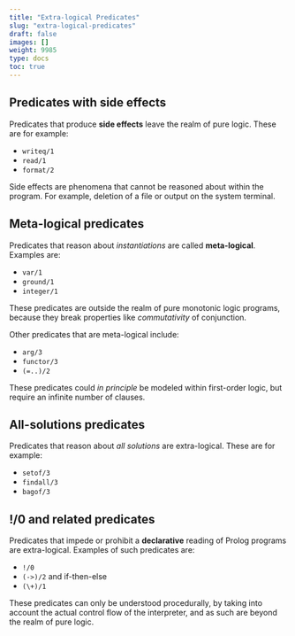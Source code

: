 ```yaml
---
title: "Extra-logical Predicates"
slug: "extra-logical-predicates"
draft: false
images: []
weight: 9985
type: docs
toc: true
---
```


## Predicates with side effects
Predicates that produce **side effects** leave the realm of pure logic. These are for example:

- `writeq/1`
- `read/1`
- `format/2`

Side effects are phenomena that cannot be reasoned about within the program. For example, deletion of a file or output on the system terminal.



## Meta-logical predicates
Predicates that reason about *instantiations* are called **meta-logical**. Examples are:

- `var/1`
- `ground/1`
- `integer/1`

These predicates are outside the realm of pure monotonic logic programs, because they break properties like *commutativity* of conjunction.

Other predicates that are meta-logical include:

- `arg/3`
- `functor/3`
- `(=..)/2`

These predicates could *in principle* be modeled within first-order logic, but require an infinite number of clauses.

## All-solutions predicates
Predicates that reason about *all solutions* are extra-logical. These are for example:

- `setof/3`
- `findall/3`
- `bagof/3`


## !/0 and related predicates
Predicates that impede or prohibit a **declarative** reading of Prolog programs are extra-logical. Examples of such predicates are:

- `!/0`
- `(->)/2` and if-then-else
- `(\+)/1`

These predicates can only be understood procedurally, by taking into account the actual control flow of the interpreter, and as such are beyond the realm of pure logic.

